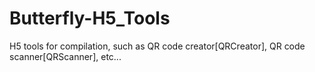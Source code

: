 # Butterfly-H5_Tools
H5 tools for compilation, such as QR code creator[QRCreator], QR code scanner[QRScanner], etc...
